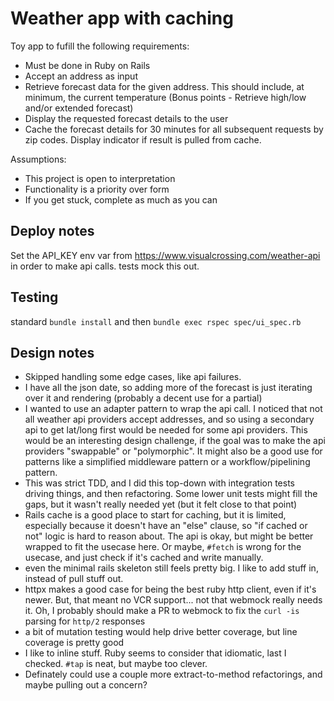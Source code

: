 # Weather app with caching

Toy app to fufill the following requirements:

- Must be done in Ruby on Rails
- Accept an address as input
- Retrieve forecast data for the given address. This should include, at minimum, the current temperature (Bonus points - Retrieve high/low and/or extended forecast)
- Display the requested forecast details to the user
- Cache the forecast details for 30 minutes for all subsequent requests by zip codes. Display indicator if result is pulled from cache.
 
Assumptions:
- This project is open to interpretation
- Functionality is a priority over form
- If you get stuck, complete as much as you can

## Deploy notes

Set the API_KEY env var from https://www.visualcrossing.com/weather-api in order to make api calls. tests mock this out.

## Testing

standard `bundle install` and then `bundle exec rspec spec/ui_spec.rb`

## Design notes

- Skipped handling some edge cases, like api failures.
- I have all the json date, so adding more of the forecast is just iterating over it and rendering (probably a decent use for a partial)
- I wanted to use an adapter pattern to wrap the api call. I noticed that not all weather api providers accept addresses, and so using a secondary api to get lat/long first would be needed for some api providers. This would be an interesting design challenge, if the goal was to make the api providers "swappable" or "polymorphic". It might also be a good use for patterns like a simplified middleware pattern or a workflow/pipelining pattern.
- This was strict TDD, and I did this top-down with integration tests driving things, and then refactoring. Some lower unit tests might fill the gaps, but it wasn't really needed yet (but it felt close to that point)
- Rails cache is a good place to start for caching, but it is limited, especially because it doesn't have an "else" clause, so "if cached or not" logic is hard to reason about. The api is okay, but might be better wrapped to fit the usecase here. Or maybe, `#fetch` is wrong for the usecase, and just check if it's cached and write manually.
- even the minimal rails skeleton still feels pretty big. I like to add stuff in, instead of pull stuff out. 
- httpx makes a good case for being the best ruby http client, even if it's newer. But, that meant no VCR support... not that webmock really needs it. Oh, I probably should make a PR to webmock to fix the `curl -is` parsing for `http/2` responses
- a bit of mutation testing would help drive better coverage, but line coverage is pretty good
- I like to inline stuff. Ruby seems to consider that idiomatic, last I checked. `#tap` is neat, but maybe too clever.
- Definately could use a couple more extract-to-method refactorings, and maybe pulling out a concern?